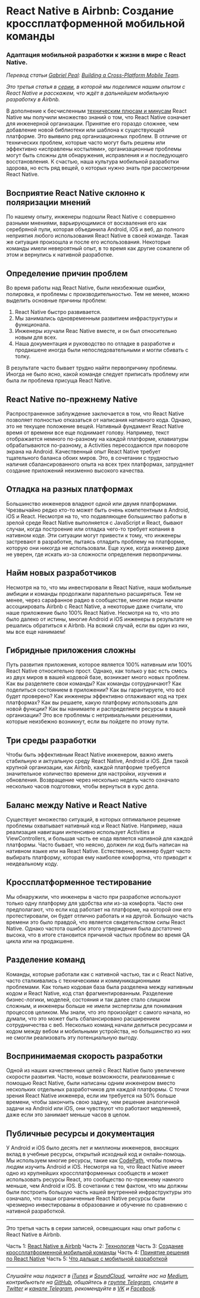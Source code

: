 # React Native в Airbnb: Создание кроссплатформенной мобильной команды
### Адаптация мобильной разработки к жизни в мире с React Native.

*Перевод статьи [Gabriel Peal](https://medium.com/@gpeal): [Building a Cross-Platform Mobile Team](https://medium.com/airbnb-engineering/building-a-cross-platform-mobile-team-3e1837b40a88).*

[](https://cdn-images-1.medium.com/max/2000/1*3WNSZyXGOWKJyPT9r8VY8Q.jpeg)

*Это третья статья в [серии](../gabriel-peal-react-native-at-airbnb), в которой мы поделимся нашим опытом с React Native и расскажем, что ждёт в дальнейшем мобильную разработку в Airbnb.*

В дополнение к бесчисленным [техническим плюсам и минусам](../gabriel-peal-react-native-at-airbnb-the-technology) React Native мы получили множество знаний о том, что React Native означает для инженерной организации. Принятие его гораздо сложнее, чем добавление новой библиотеки или шаблона к существующей платформе. Это выявило ряд организационных проблем. В отличие от технических проблем, которые часто могут быть решены или эффективно «исправлены костылями», организационные проблемы могут быть сложны для обнаружения, исправления и и последующего восстановления. К счастью, наша культура мобильной разработки здорова, но есть ряд вещей, о которых нужно знать при рассмотрении React Native.

## Восприятие React Native склонно к поляризации мнений
По нашему опыту, инженеры подошли React Native с совершенно разными мнениями, варьирующимися от восхваления его как серебряной пули, которая объединила Android, iOS и веб, до полного неприятия любого использования React Native в своей команде. Такая же ситуация произошла и после его использования. Некоторые команды имели невероятный опыт, в то время как другие сожалели об этом и вернулись к нативной разработке.

## Определение причин проблем
Во время работы над React Native, были неизбежные ошибки, полировка, и проблемы с производительностью. Тем не менее, можно выделить основные причины проблем:

1. React Native быстро развивается.
2. Мы занимались одновременным развитием инфраструктуры и функционала.
3. Инженеры изучали Reac Native вместе, и он был относительно новым для всех.
4. Наша документация и руководство по отладке в разработке и продакшене иногда были непоследовательными и могли сбивать с толку.

В результате часто бывает трудно найти первопричину проблемы. Иногда не было ясно, какой команде следует приписать проблему или была ли проблема присуща React Native.

## React Native по-прежнему Native
Распространенное заблуждение заключается в том, что React Native позволяет полностью отказаться от написания нативного кода. Однако, это не текущее положение вещей. Нативный фундамент React Native время от времени все еще поднимает голову. Например, текст отображается немного по-разному на каждой платформе, клавиатуры обрабатываются по-разному, а Activities пересоздаются при повороте экрана на Android. Качественный опыт React Native требует тщательного баланса обоих миров. Это, в сочетании с трудностью наличия сбалансированного опыта на всех трех платформах, затрудняет создание приложений неизменно высокого качества.

## Отладка на разных платформах
Большинство инженеров владеют одной или двумя платформами. Чрезвычайно редко кто-то может быть очень компетентным в Android, iOS и React. Несмотря на то, что подавляющее большинство работы в зрелой среде React Native выполняется с JavaScript и React, бывают случаи, когда построение или отладка чего-то требует копания в нативном коде. Эти ситуации могут привести к тому, что инженеры застревают в разработке, пытаясь отладить проблему на платформе, которую они никогда не использовали. Еще хуже, когда инженер даже не уверен, где искать из-за сложности определения первопричины.

## Найм новых разработчиков
Несмотря на то, что мы инвестировали в React Native, наши мобильные амбиции и команды продолжали параллельно расширяться. Тем не менее, через сарафанное радио в сообществе, многие люди начали ассоциировать Airbnb с React Native, а некоторые даже считали, что наше приложение было 100% React Native. Несмотря на то, что это было далеко от истины, многие Android и iOS инженеры в результате не решались обратиться к Airbnb. На всякий случай, если вы один из них, мы все еще нанимаем!

## Гибридные приложения сложны
Путь развития приложения, которое является 100% нативным или 100% React Native относительно прост. Однако, как только у вас есть смесь из двух миров в вашей кодовой базе, возникает много новых проблем. Как вы разделяете свои команды? Как команды сотрудничают? Как поделиться состоянием в приложении? Как вы гарантируете, что всё будет проверено? Как инженеры эффективно отлаживают код на трех платформах? Как вы решаете, какую платформу использовать для новой функции? Как вы нанимаете и распределяете ресурсы в вашей организации? Это все проблемы с нетривиальными решениями, которые неизбежно возникнут, если вы пойдете по этому пути.

## Три среды разработки
Чтобы быть эффективным React Native инженером, важно иметь стабильную и актуальную среду React Native, Android и iOS. Для такой крупной организации, как Airbnb, каждой платформе требуется значительное количество времени для настройки, изучения и обновления. Возвращение через несколько недель часто означало несколько часов подготовки, чтобы вернуться в курс дела.

## Баланс между Native и React Native
Существует множество ситуаций, в которых оптимальное решение проблемы охватывает нативный код и React Native. Например, наша реализация навигации интенсивно использует Activities и ViewControllers, и большая часть ее кода является нативной для каждой платформы. Часто бывает, что неясно, должен ли код быть написан на нативном языке или на React Native. Естественно, инженер будет часто выбирать платформу, которая ему наиболее комфортна, что приводит к неидеальному коду.


## Кроссплатформенное тестирование
Мы обнаружили, что инженеры в часто при разработке используют только одну платформу для удобства или из-за комфорта. Часто они предполагают, что если код работает на платформе, на которой они его протестировали, он будет отлично работать и на другой. Большую часть времени это было правдой, что является свидетельством силы React Native. Однако частота ошибок этого утверждения была достаточно высока, что в итоге становится причиной частых проблем во время QA цикла или на продакшене.

## Разделение команд
Команды, которые работали как с нативной частью, так и с React Native, часто сталкивались с техническими и коммуникационными проблемами. Как только кодовая база была разделена между нативным кодом и React Native, код стал фрагментированным. Разделение бизнес-логики, моделей, состояния и так далее стало слишком сложным, и инженеры больше не имели экспертизы для понимания процессов целиком. Мы знали, что это произойдет с самого начала, но думали, что это может быть сбалансировано расширением сотрудничества с веб. Несколько команд начали делиться ресурсами и кодом между вебом и мобильными устройства, но большинство из них не смогли реализовать эту потенциальную выгоду.

## Воспринимаемая скорость разработки
Одной из наших качественных целей с React Native было увеличение скорости развития. Часто, новые возможности, реализованные с помощью React Native, были написаны одним инженером вместо нескольких отдельных разработчиков для каждой платформы. С точки зрения React Native инженера, если им требуется на 50% больше времени, чтобы закончить свою задачу, чем решение аналогичной задачи на Android или iOS, они чувствуют что работают медленней, даже если это занимает меньше часов в целом.

## Публичные ресурсы и документация
У Android и iOS было десять лет и миллионы инженеров, вносящих вклад в учебные ресурсы, открытый исходный код и онлайн-помощь. Мы используем многие ресурсы, такие как [CodePath](https://codepath.com/androidbootcamp), чтобы помочь людям изучить Android и iOS. Несмотря на то, что React Native имеет одно из крупнейших кроссплатформенных сообществ и может использовать ресурсы React, это сообщество по-прежнему намного меньше, чем Android и iOS. В сочетании с тем фактом, что мы должны были построить большую часть нашей внутренней инфраструктуры это означало, что наши ограниченные React Native ресурсы были чрезмерно инвестированы в образование и обучение по сравнению с нативной разработкой.

---

Это третья часть в серии записей, освещающих наш опыт работы с React Native в Airbnb.

Часть 1: [React Native в Airbnb](../gabriel-peal-react-native-at-airbnb)
Часть 2: [Технология](../gabriel-peal-react-native-at-airbnb-the-technology)
Часть 3: [Создание кроссплатформенной мобильной команды](../gabriel-peal-building-a-cross-platform-mobile-team)
Часть 4: [Принятие решения по React Native](../gabriel-peal-sunsetting-react-native)
Часть 5: [Что дальше с мобильной разработкой](../gabriel-peal-whats-next-for-mobile-at-airbnb)

- - - -

*Слушайте наш подкаст в [iTunes](https://itunes.apple.com/ru/podcast/девшахта/id1226773343) и [SoundCloud](https://soundcloud.com/devschacht), читайте нас на [Medium](https://medium.com/devschacht), контрибьютьте на [GitHub](https://github.com/devSchacht), общайтесь в [группе Telegram](https://t.me/devSchacht), следите в [Twitter](https://twitter.com/DevSchacht) и [канале Telegram](https://t.me/devSchachtChannel), рекомендуйте в [VK](https://vk.com/devschacht) и [Facebook](https://www.facebook.com/devSchacht).*
